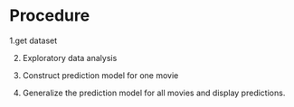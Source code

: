# Procedure 

1.get dataset

2. Exploratory data analysis

3. Construct prediction model for one movie

4. Generalize the prediction model for all movies and display predictions.
